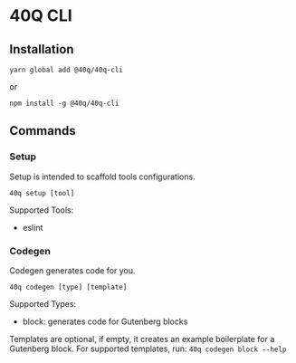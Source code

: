 # 40Q CLI

## Installation
```
yarn global add @40q/40q-cli
```
or
```
npm install -g @40q/40q-cli
```

## Commands

### Setup
Setup is intended to scaffold tools configurations.

```
40q setup [tool]
```

Supported Tools:
* eslint

### Codegen
Codegen generates code for you.

```
40q codegen [type] [template]
```

Supported Types:
* block: generates code for Gutenberg blocks

Templates are optional, if empty, it creates an example boilerplate for a Gutenberg block.
For supported templates, run: `40q codegen block --help`
